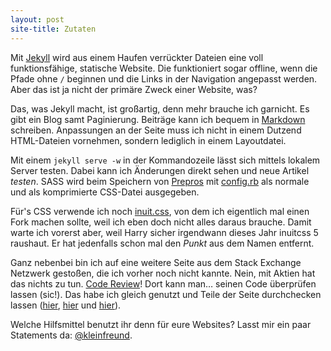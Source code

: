```yaml
---
layout: post
site-title: Zutaten
---
```

Mit [Jekyll](http://jekyllrb.com/) wird aus einem Haufen verrückter Dateien eine voll funktionsfähige, statische Website. Die funktioniert sogar offline, wenn die Pfade ohne `/` beginnen und die Links in der Navigation angepasst werden. Aber das ist ja nicht der primäre Zweck einer Website, was?

Das, was Jekyll macht, ist großartig, denn mehr brauche ich garnicht. Es gibt ein Blog samt Paginierung. Beiträge kann ich bequem in [Markdown](http://daringfireball.net/projects/markdown/) schreiben. Anpassungen an der Seite muss ich nicht in einem Dutzend HTML-Dateien vornehmen, sondern lediglich in einem Layoutdatei.

Mit einem `jekyll serve -w` in der Kommandozeile lässt sich mittels lokalem Server testen. Dabei kann ich Änderungen direkt sehen und neue Artikel _testen_. SASS wird beim Speichern von [Prepros](http://alphapixels.com/prepros/) mit [config.rb](http://github.com/kleinfreund/kleinfreund.github.io/blob/master/config.rb) als normale und als komprimierte CSS-Datei ausgegeben.

Für's CSS verwende ich noch [inuit.css](http://inuitcss.com/), von dem ich eigentlich mal einen Fork machen sollte, weil ich eben doch nicht alles daraus brauche. Damit warte ich vorerst aber, weil Harry sicher irgendwann dieses Jahr inuitcss 5 raushaut. Er hat jedenfalls schon mal den _Punkt_ aus dem Namen entfernt.

Ganz nebenbei bin ich auf eine weitere Seite aus dem Stack Exchange Netzwerk gestoßen, die ich vorher noch nicht kannte. Nein, mit Aktien hat das nichts zu tun. [Code&nbsp;Review](http://codereview.stackexchange.com/)! Dort kann man&hellip; seinen Code überprüfen lassen (sic!). Das habe ich gleich genutzt und Teile der Seite durchchecken lassen ([hier](http://codereview.stackexchange.com/questions/39890/improve-page-specific-css-for-different-color-schemes), [hier](http://codereview.stackexchange.com/questions/40142/markup-of-a-blog-page-and-its-posts) und [hier](http://codereview.stackexchange.com/questions/40574/improve-mixin-that-outputs-page-specific-css)).

Welche Hilfsmittel benutzt ihr denn für eure Websites? Lasst mir ein paar Statements da: [@kleinfreund](https://twitter.com/kleinfreund).
